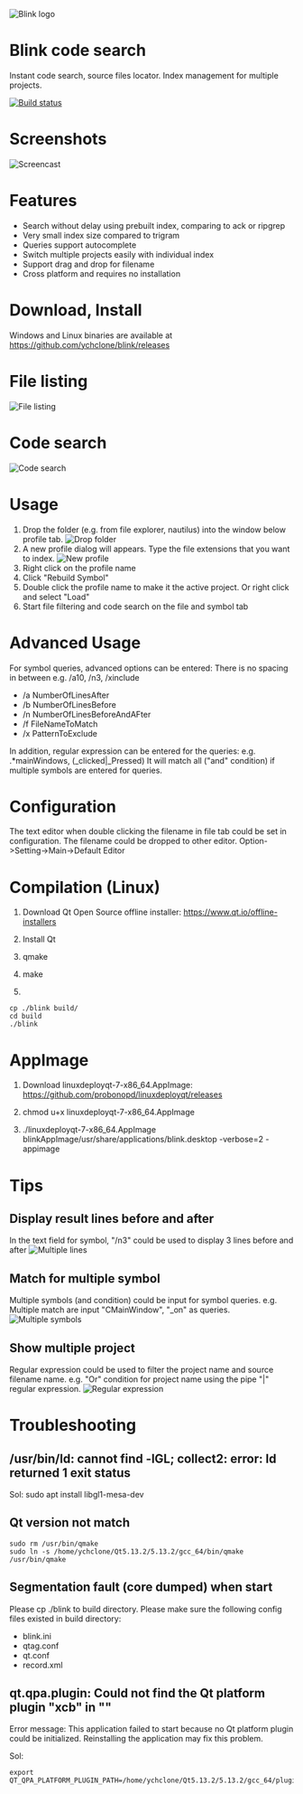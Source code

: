![Blink logo](https://raw.githubusercontent.com/ychclone/blink/master/Resources/Images/graphics3.png)

# Blink code search
Instant code search, source files locator.
Index management for multiple projects.

[![Build status](https://ci.appveyor.com/api/projects/status/afn8q3ai3e7wphrf?svg=true)](https://ci.appveyor.com/project/ychclone/blink)

# Screenshots
![Screencast](https://raw.githubusercontent.com/ychclone/blink/master/Screencast/Usage.gif)

# Features
* Search without delay using prebuilt index, comparing to ack or ripgrep
* Very small index size compared to trigram
* Queries support autocomplete
* Switch multiple projects easily with individual index
* Support drag and drop for filename
* Cross platform and requires no installation

# Download, Install

Windows and Linux binaries are available at 
https://github.com/ychclone/blink/releases

# File listing
![File listing](https://raw.githubusercontent.com/ychclone/blink/master/Screenshot/blink_filelisting.png)

# Code search
![Code search](https://raw.githubusercontent.com/ychclone/blink/master/Screenshot/blink_codesearch.png)

# Usage

1. Drop the folder (e.g. from file explorer, nautilus) into the window below
profile tab.
![Drop folder](https://raw.githubusercontent.com/ychclone/blink/master/Screenshot/usage_drop_folder.png)
2. A new profile dialog will appears. Type the file extensions that you want to index.
![New profile](https://raw.githubusercontent.com/ychclone/blink/master/Screenshot/usage_new_profile.png) 
3. Right click on the profile name
4. Click "Rebuild Symbol"
5. Double click the profile name to make it the active project.
Or right click and select "Load"
6. Start file filtering and code search on the file and symbol tab

# Advanced Usage

For symbol queries, advanced options can be entered:
There is no spacing in between e.g. /a10, /n3, /xinclude

* /a NumberOfLinesAfter
* /b NumberOfLinesBefore
* /n NumberOfLinesBeforeAndAFter
* /f FileNameToMatch
* /x PatternToExclude

In addition, regular expression can be entered for the queries:
e.g. .*mainWindows, (_clicked|_Pressed)
It will match all ("and" condition) if multiple symbols are entered for
queries.

# Configuration

The text editor when double clicking the filename in file tab
could be set in configuration. The filename could be dropped to
other editor.
Option->Setting->Main->Default Editor

# Compilation (Linux) 

1. Download Qt Open Source offline installer:
https://www.qt.io/offline-installers

2. Install Qt
3. qmake
4. make
5. 
```
cp ./blink build/
cd build
./blink
```

# AppImage

1. Download linuxdeployqt-7-x86_64.AppImage:
https://github.com/probonopd/linuxdeployqt/releases

2. chmod u+x linuxdeployqt-7-x86_64.AppImage
3. ./linuxdeployqt-7-x86_64.AppImage blinkAppImage/usr/share/applications/blink.desktop -verbose=2 -appimage

# Tips

## Display result lines before and after
In the text field for symbol, "/n3" could be used to display 3 lines before and after
![Multiple lines](https://raw.githubusercontent.com/ychclone/blink/master/Screenshot/blink_multiple_lines.png)

## Match for multiple symbol
Multiple symbols (and condition) could be input for symbol queries.
e.g. Multiple match are input "CMainWindow", "_on" as queries.
![Multiple symbols](https://raw.githubusercontent.com/ychclone/blink/master/Screenshot/blink_multiple_symbols.png)

## Show multiple project
Regular expression could be used to filter the project name and source filename name.
e.g. "Or" condition for project name using the pipe "|" regular expression.
![Regular expression](https://raw.githubusercontent.com/ychclone/blink/master/Screenshot/blink_regular_expression.png)

# Troubleshooting

## /usr/bin/ld: cannot find -lGL; collect2: error: ld returned 1 exit status
Sol: sudo apt install libgl1-mesa-dev

## Qt version not match
```
sudo rm /usr/bin/qmake
sudo ln -s /home/ychclone/Qt5.13.2/5.13.2/gcc_64/bin/qmake /usr/bin/qmake
```

## Segmentation fault (core dumped) when start
Please cp ./blink to build directory.
Please make sure the following config files existed in build directory:
- blink.ini
- qtag.conf
- qt.conf
- record.xml 

## qt.qpa.plugin: Could not find the Qt platform plugin "xcb" in ""
Error message: This application failed to start because no Qt platform plugin
could be initialized. Reinstalling the application may fix this problem.

Sol: 
```
export QT_QPA_PLATFORM_PLUGIN_PATH=/home/ychclone/Qt5.13.2/5.13.2/gcc_64/plugins/platforms
```









